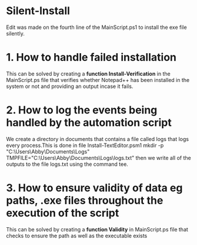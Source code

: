 # Silent-Install

Edit was made on the fourth line of the MainScript.ps1 to install the exe file silently.


# 1. How to handle failed installation

This can be solved by creating a **function Install-Verification** in the MainScript.ps file that verifies whether Notepad++ has been                 installed in the system or not and providing an output incase it fails.

# 2. How to log the events being handled by the automation script

We create a directory in documents that contains a file called logs that logs every process.This is done in file Install-TextEditor.psm1 mkdir -p "C:\Users\Abby\Documents\Logs"
TMPFILE="C:\Users\Abby\Documents\Logs\logs.txt"
then we write all of the outputs to the file logs.txt using the command tee.

# 3. How to ensure validity of data eg paths, .exe files throughout the execution of the script

This can be solved by creating a **function Validity** in MainScript.ps file that checks to ensure the path as well as the executable exists 

